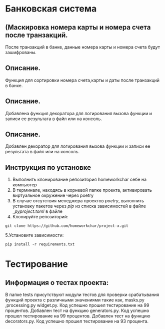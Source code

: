 # Банковская система
## (Маскировка номера карты и номера счета после транзакций.
После транзакций в банке, данные номера карты и номера счета будут зашифрованы.
## Описание.
Функция для сортировки номера счета,карты и даты после транзакций в банке.

## Описание.
Добавлена функция декоратора для логирования вызова функции и записи ее результата в файл или на консоль.

## Описание.
Добавлен декоратор для логирования вызова функции и записи ее результата в файл или на консоль.

## Инструкция по установке 

1. Выполнить клонирование репозитория homeworkchar себе на компьютер 
2. В терминале, находясь в корневой папке проекта, активировать виртуальное окружение через poetry 
3. В случае отсутствия менеджера проектов _poetry_, выполнить установку пакетов через _pip_ из списка зависимостей в файле __pyproject.toml_   в файле
4. Клонируйте репозиторий:
```
git clone https://github.com/homeworkchar/project-x.git
```
5.Установите зависимости:
```
pip install -r requirements.txt
```

# Тестирование
## Информация о тестах проекта:

В папке tests присутствуют модули тестов для проверки срабатывания функций проекта с различными значениями 
такие как, masks.py ,processing.py widget.py. Код успешно прошел тестирование на 99 процентов.
Добавлен тест на функцию generators.py. Код успешно прошел тестирование на 99 процентов.
Добавлен тест на функцию decorators.py. Код успешно прошел тестирование на 93 процента.